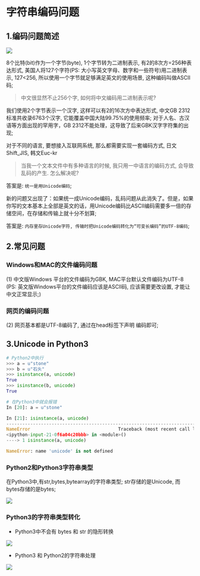 # 字符串编码问题

## 1.编码问题简述

![](https://qn.imdancer.com/15296640670003.jpg)

8个比特(bit)作为一个字节(byte), 1个字节转为二进制表示, 有2的8次方=256种表达形式, 美国人将127个字符(PS: 大小写英文字母、数字和一些符号)用二进制表示, 127<256, 所以使用一个字节就足够满足英文的使用场景,  这种编码叫做ASCII码;

> 中文很显然不止256个字, 如何将中文编码用二进制表示呢?

我们使用2个字节表示一个汉字, 这样可以有2的16次方中表达形式, 中文GB 2312标准共收录6763个汉字, 它能覆盖中国大陆99.75%的使用频率;  对于人名、古汉语等方面出现的罕用字，GB 2312不能处理，这导致了后来GBK汉字字符集的出现;

对于不同的语言, 要想接入互联网系统, 那么都需要实现一套编码方式, 日文Shift_JIS, 韩文Euc-kr
    
> 当我一个文本文件中有多种语言的时候, 我只用一中语言的编码方式, 会导致乱码的产生. 怎么解决呢?

答案是: `统一是用Unicode编码`;


新的问题又出现了：如果统一成Unicode编码，乱码问题从此消失了。但是，如果你写的文本基本上全部是英文的话，用Unicode编码比ASCII编码需要多一倍的存储空间，在存储和传输上就十分不划算;

答案是:  `内存里存Unicode字符, 传输时把Unicode编码转化为“可变长编码”的UTF-8编码`;

## 2.常见问题

### Windows和MAC的文件编码问题

(1) 中文版Windows 平台的文件编码为GBK, MAC平台默认文件编码为UTF-8 (PS: 英文版Windows平台的文件编码应该是ASCII码, 应该需要更改设置, 才能让中文正常显示;)

### 网页的编码问题
 
(2) 网页基本都是UTF-8编码了, 通过在head标签下声明 <meta charset="utf-8" /> 编码即可;


## 3.Unicode in Python3


```python
# Python2中执行
>>> a = u"stone"
>>> b = u"石头"
>>> isinstance(a, unicode)
True
>>> isinstance(b, unicode)
True

# 在Python3中就会报错
In [20]: a = u"stone"

In [21]: isinstance(a, unicode)
---------------------------------------------------------------------------
NameError                                 Traceback (most recent call last)
<ipython-input-21-0f6a04c20bbb> in <module>()
----> 1 isinstance(a, unicode)

NameError: name 'unicode' is not defined
```

### Python2和Python3字符串类型

在Python3中,有str,bytes,bytearray的字符串类型; str存储的是Unicode, 而bytes存储的是bytes; 

![](https://qn.imdancer.com/15296624558941.jpg)

### Python3的字符串类型转化

- Python3中不会有 bytes 和 str 的隐形转换

![](https://qn.imdancer.com/15296624680629.jpg)


- Python3 和 Python2的字符串处理

![](https://qn.imdancer.com/15296624751567.jpg)


